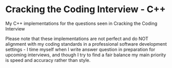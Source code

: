 Cracking the Coding Interview - C++
===============
My C++ implementations for the questions seen in Cracking the Coding Interview

Please note that these implementations are not perfect and do NOT alignment with my coding standards in a professional software development settings - I time myself when I write answer question in preparation for upcoming interviews, and though I try to find a fair balance my main priority is speed and accuracy rather than style.
